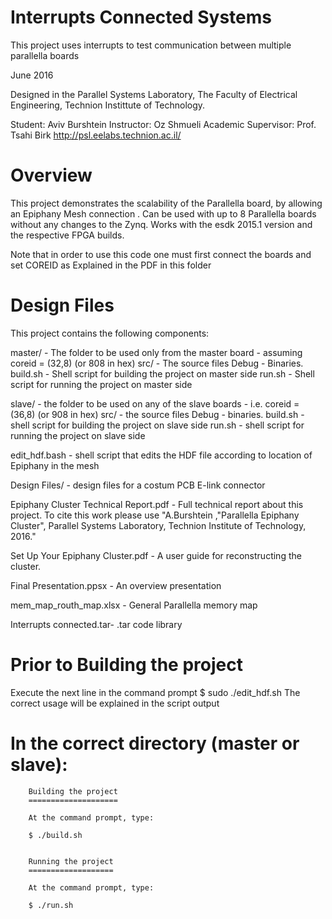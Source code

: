 Interrupts Connected Systems
=====================================================================
This project uses interrupts to test 
communication between multiple parallella boards

June 2016


Designed in the Parallel Systems Laboratory, 
The Faculty of Electrical Engineering,
Technion Instittute of Technology.

Student: Aviv Burshtein
Instructor: Oz Shmueli
Academic Supervisor: Prof. Tsahi Birk
http://psl.eelabs.technion.ac.il/

Overview
=======================================================================


This project demonstrates the scalability of the Parallella board, by allowing an Epiphany Mesh connection .
Can be used with up to 8 Parallella boards without any changes to the Zynq.
Works with the esdk 2015.1 version and the respective FPGA builds.

Note that in order to use this code one must first connect the boards and set COREID as Explained in the PDF in this folder

Design Files
=========================================================================


This project contains the following components:

   master/      	 - The folder to be used only from the master board - assuming coreid = (32,8) (or 808 in hex)
        src/    	 - The source files
        Debug   	 - Binaries.
		build.sh     - Shell script for building the project on master side
		run.sh       - Shell script for running the project on master side
		
   slave/ 		- the folder to be used on any of the slave boards - i.e. coreid = (36,8) (or 908 in hex)
        src/    - the source files
        Debug   - binaries.
		build.sh     - shell script for building the project on slave side
		run.sh       - shell script for running the project on slave side
   
   edit_hdf.bash  - shell script that edits the HDF file according to location of Epiphany in the mesh
   
   Design Files/ - design files for a costum PCB E-link connector
   
   Epiphany Cluster Technical Report.pdf - Full technical report about this project. To cite this work please use "A.Burshtein 					,"Parallella Epiphany Cluster", Parallel Systems Laboratory, Technion Institute of Technology,  2016."
   
   Set Up Your Epiphany Cluster.pdf - A user guide for reconstructing the cluster.
   
   Final Presentation.ppsx - An overview presentation
   
   mem_map_routh_map.xlsx - General Parallella memory map
   
   Interrupts connected.tar- .tar code library



Prior to Building the project
=============================
Execute the next line in the command prompt
$ sudo ./edit_hdf.sh
The correct usage will be explained in the script output
   
   
In the correct directory (master or slave):   
==========================================   
		Building the project
		====================

		At the command prompt, type:

		$ ./build.sh


		Running the project
		===================

		At the command prompt, type:

		$ ./run.sh

